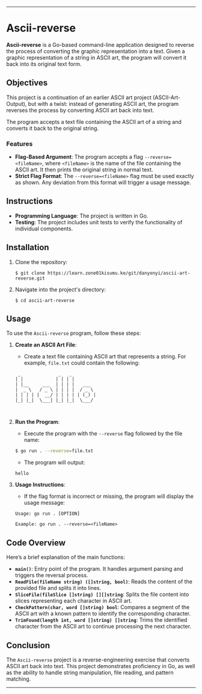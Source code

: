 
---

# Ascii-reverse

**Ascii-reverse** is a Go-based command-line application designed to reverse the process of converting the graphic representation into a text. Given a graphic representation of a string in ASCII art, the program will convert it back into its original text form.

## Objectives

This project is a continuation of an earlier ASCII art project (ASCII-Art-Output), but with a twist: instead of generating ASCII art, the program reverses the process by converting ASCII art back into text. 

The program accepts a text file containing the ASCII art of a string and converts it back to the original string.

### Features

- **Flag-Based Argument**: The program accepts a flag `--reverse=<fileName>`, where `<fileName>` is the name of the file containing the ASCII art. It then prints the original string in normal text.
- **Strict Flag Format**: The `--reverse=<fileName>` flag must be used exactly as shown. Any deviation from this format will trigger a usage message.

## Instructions

- **Programming Language**: The project is written in Go.
- **Testing**: The project includes unit tests to verify the functionality of individual components.

## Installation

1. Clone the repository:
   ```
   $ git clone https://learn.zone01kisumu.ke/git/danyonyi/ascii-art-reverse.git
   ```

2. Navigate into the project's directory:
   ```
   $ cd ascii-art-reverse
   ```

## Usage

To use the `Ascii-reverse` program, follow these steps:

1. **Create an ASCII Art File**:
   - Create a text file containing ASCII art that represents a string. For example, `file.txt` could contain the following:

    ```plaintext
     _              _   _          
    | |            | | | |         
    | |__     ___  | | | |   ___   
    |  _ \   / _ \ | | | |  / _ \  
    | | | | |  __/ | | | | | (_) | 
    |_| |_|  \___| |_| |_|  \___/  
                                  
                                  
    ```

2. **Run the Program**:
   - Execute the program with the `--reverse` flag followed by the file name:

    ```bash
    $ go run . --reverse=file.txt
    ```

   - The program will output:

    ```plaintext
    hello
    ```

3. **Usage Instructions**:
   - If the flag format is incorrect or missing, the program will display the usage message:

    ```plaintext
    Usage: go run . [OPTION]

    Example: go run . --reverse=<fileName>
    ```

## Code Overview

Here’s a brief explanation of the main functions:

- **`main()`**: Entry point of the program. It handles argument parsing and triggers the reversal process.
- **`ReadFile(fileName string) ([]string, bool)`**: Reads the content of the provided file and splits it into lines.
- **`SliceFile(fileSlice []string) [][]string`**: Splits the file content into slices representing each character in ASCII art.
- **`CheckPattern(char, word []string) bool`**: Compares a segment of the ASCII art with a known pattern to identify the corresponding character.
- **`TrimFound(length int, word []string) []string`**: Trims the identified character from the ASCII art to continue processing the next character.

## Conclusion

The `Ascii-reverse` project is a reverse-engineering exercise that converts ASCII art back into text. This project demonstrates proficiency in Go, as well as the ability to handle string manipulation, file reading, and pattern matching.

---
